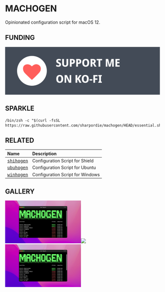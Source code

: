 # MACHOGEN

Opinionated configuration script for macOS 12.

<!--
## PREVIEW
## INFLAME
## SPARKLE
## RESOLVE
## RELEASE
## GALLERY
## RESULTS
## MISSION
## GENESIS
## ACQUIRE
## PUBLISH
## RELATED
## HISTORY
## VARIETY
-->

## FUNDING

<a href="../.." target="_blank"><img src="https://raw.githubusercontent.com/sharpordie/mybadges/main/src/kofi.svg"></a>

## SPARKLE

```shell
/bin/zsh -c "$(curl -fsSL https://raw.githubusercontent.com/sharpordie/machogen/HEAD/essential.sh)"
```

## RELATED

| Name | Description |
| :--- | :--- |
| <samp>[shihogen](https)</samp> | Configuration Script for Shield  |
| <samp>[ubuhogen](https)</samp> | Configuration Script for Ubuntu  |
| <samp>[winhogen](https)</samp> | Configuration Script for Windows |

## GALLERY

<a href="assets/img1.png"><img src="assets/img1.png" width="49%"/></a><a><img src="https://upload.wikimedia.org/wikipedia/commons/c/ca/1x1.png" width="2%"/></a><a href="assets/img1.png"><img src="assets/img1.png" width="49%"/></a>
